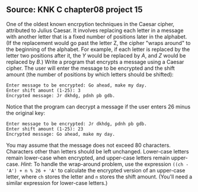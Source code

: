 ## Source: KNK C chapter08 project 15

One of the oldest known encrpytion techniques in the Caesar cipher, attributed
to Julius Caesar. It involves replacing each letter in a message with another
letter that is a fixed number of positions later in the alphabet. (If the
replacement would go past the letter Z, the cipher "wraps around" to the
beginning of the alphabet. For example, if each letter is replaced by the letter
two positions after it, the *Y* would be replaced by *A*, and *Z* would be
replaced by *B*.) Write a program that encrypts a message using a Caesar cipher.
The user will enter the message to be encrypted and the shift amount (the number
of positions by which letters should be shifted):

```
Enter message to be encrypted: Go ahead, make my day.
Enter shift amount (1-25): 3
Encrypted message: Jr dkhdg, pdnh pb gdb.
```

Notice that the program can decrypt a message if the user enters 26 minus the
original key:

```
Enter message to be encrypted: Jr dkhdg, pdnh pb gdb.
Enter shift amount (1-25): 23
Encrypted message: Go ahead, make my day.
```

You may assume that the message does not exceed 80 characters. Characters other
than letters should be left unchanged. Lower-case letters remain lower-case when
encrypted, and upper-case letters remain upper-case. *Hint*: To handle the
wrap-around problem, use the expression `((ch - 'A') + n % 26 + 'A'` to
calculate the encrypted version of an upper-case letter, where `ch` stores the
letter and `n` stores the shift amount. (You'll need a similar expression for
lower-case letters.)



